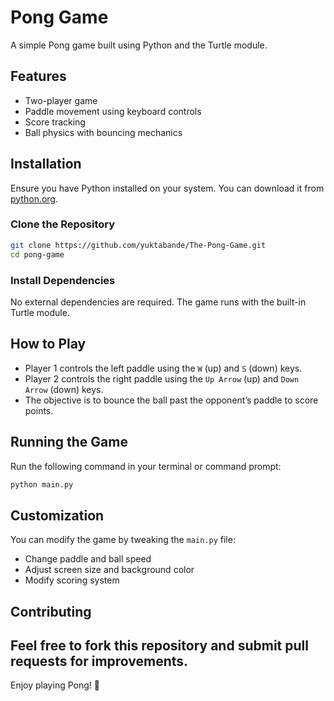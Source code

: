 # Pong Game

A simple Pong game built using Python and the Turtle module.

## Features
- Two-player game
- Paddle movement using keyboard controls
- Score tracking
- Ball physics with bouncing mechanics

## Installation
Ensure you have Python installed on your system. You can download it from [python.org](https://www.python.org/).

### Clone the Repository
```sh
git clone https://github.com/yuktabande/The-Pong-Game.git
cd pong-game
```

### Install Dependencies
No external dependencies are required. The game runs with the built-in Turtle module.

## How to Play
- Player 1 controls the left paddle using the `W` (up) and `S` (down) keys.
- Player 2 controls the right paddle using the `Up Arrow` (up) and `Down Arrow` (down) keys.
- The objective is to bounce the ball past the opponent’s paddle to score points.

## Running the Game
Run the following command in your terminal or command prompt:
```sh
python main.py
```

## Customization
You can modify the game by tweaking the `main.py` file:
- Change paddle and ball speed
- Adjust screen size and background color
- Modify scoring system

## Contributing
Feel free to fork this repository and submit pull requests for improvements.
---
Enjoy playing Pong! 🚀

